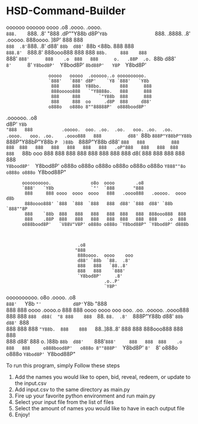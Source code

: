 # HSD-Command-Builder

oooooo   oooooo     oooo            .o8              .oooo.         .oooo.                  
 `888.    `888.     .8'            "888            .dP""Y88b       d8P'`Y8b                 
  `888.   .8888.   .8'    .ooooo.   888oooo.             ]8P'     888    888                
   `888  .8'`888. .8'    d88' `88b  d88' `88b          <88b.      888    888                
    `888.8'  `888.8'     888ooo888  888   888           `88b.     888    888                
     `888'    `888'      888    .o  888   888      o.   .88P  .o. `88b  d88'                
      `8'      `8'       `Y8bod8P'  `Y8bod8P'      `8bd88P'   Y8P  `Y8bd8P'                 
                                                                                            
                                                                                            
                                                                                            
                    ooooo   ooooo  .oooooo..o oooooooooo.                                   
                    `888'   `888' d8P'    `Y8 `888'   `Y8b                                  
                     888     888  Y88bo.       888      888                                 
                     888ooooo888   `"Y8888o.   888      888                                 
                     888     888       `"Y88b  888      888                                 
                     888     888  oo     .d8P  888     d88'                                 
                    o888o   o888o 8""88888P'  o888bood8P'                                   
                                                                                            
                                                                                            
                                                                                            
  .oooooo.                                                                             .o8  
 d8P'  `Y8b                                                                           "888  
888           .ooooo.  ooo. .oo.  .oo.   ooo. .oo.  .oo.    .oooo.   ooo. .oo.    .oooo888  
888          d88' `88b `888P"Y88bP"Y88b  `888P"Y88bP"Y88b  `P  )88b  `888P"Y88b  d88' `888  
888          888   888  888   888   888   888   888   888   .oP"888   888   888  888   888  
`88b    ooo  888   888  888   888   888   888   888   888  d8(  888   888   888  888   888  
 `Y8bood8P'  `Y8bod8P' o888o o888o o888o o888o o888o o888o `Y888""8o o888o o888o `Y8bod88P" 
                                                                                            
                                                                                            
                                                                                            
          oooooooooo.               o8o  oooo        .o8                                    
          `888'   `Y8b              `"'  `888       "888                                    
           888     888 oooo  oooo  oooo   888   .oooo888   .ooooo.  oooo d8b                
           888oooo888' `888  `888  `888   888  d88' `888  d88' `88b `888""8P                
           888    `88b  888   888   888   888  888   888  888ooo888  888                    
           888    .88P  888   888   888   888  888   888  888    .o  888                    
          o888bood8P'   `V88V"V8P' o888o o888o `Y8bod88P" `Y8bod8P' d888b                   
                                                                                            
                                                                                            
                                                                                            
                               .o8                                                          
                              "888                                                          
                               888oooo.  oooo    ooo                                        
                               d88' `88b  `88.  .8'                                         
                               888   888   `88..8'                                          
                               888   888    `888'                                           
                               `Y8bod8P'     .8'                                            
                                         .o..P'                                             
                                         `Y8P'                                              
                                                                                            
oooooooooo.    o8o             .oooo.                                                .o8    
`888'   `Y8b   `"'            d8P'`Y8b                                              "888    
 888      888 oooo   .oooo.o 888    888 oooo oooo    ooo ooo. .oo.    .ooooo.   .oooo888    
 888      888 `888  d88(  "8 888    888  `88. `88.  .8'  `888P"Y88b  d88' `88b d88' `888    
 888      888  888  `"Y88b.  888    888   `88..]88..8'    888   888  888ooo888 888   888    
 888     d88'  888  o.  )88b `88b  d88'    `888'`888'     888   888  888    .o 888   888    
o888bood8P'   o888o 8""888P'  `Y8bd8P'      `8'  `8'     o888o o888o `Y8bod8P' `Y8bod88P"   


To run this program, simply Follow these steps
1. Add the names you would like to open, bid, reveal, redeem, or update to the input.csv 
2. Add input.csv to the same directory as main.py
3. Fire up your favorite python environment and run main.py
4. Select your input file from the list of files
5. Select the amount of names you would like to have in each output file
6. Enjoy!
                                                                                            
                                                                                            
                                                                                            
